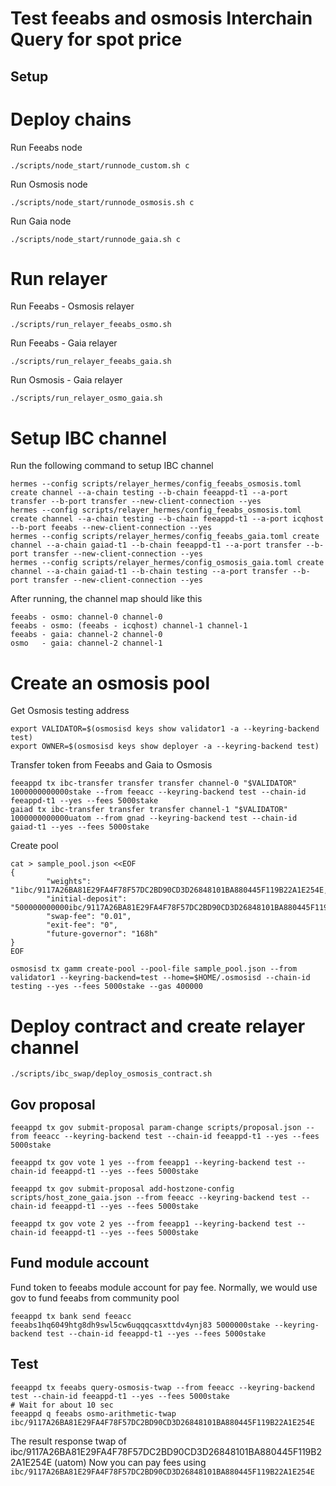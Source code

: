 # Test feeabs and osmosis Interchain Query for spot price

## Setup

# Deploy chains
Run Feeabs node
```
./scripts/node_start/runnode_custom.sh c
```
Run Osmosis node
```
./scripts/node_start/runnode_osmosis.sh c
```
Run Gaia node
```
./scripts/node_start/runnode_gaia.sh c
```
# Run relayer
Run Feeabs - Osmosis relayer
```
./scripts/run_relayer_feeabs_osmo.sh
```
Run Feeabs - Gaia relayer
```
./scripts/run_relayer_feeabs_gaia.sh
```
Run Osmosis - Gaia relayer
```
./scripts/run_relayer_osmo_gaia.sh
```
# Setup IBC channel
Run the following command to setup IBC channel
```
hermes --config scripts/relayer_hermes/config_feeabs_osmosis.toml create channel --a-chain testing --b-chain feeappd-t1 --a-port transfer --b-port transfer --new-client-connection --yes
hermes --config scripts/relayer_hermes/config_feeabs_osmosis.toml create channel --a-chain testing --b-chain feeappd-t1 --a-port icqhost --b-port feeabs --new-client-connection --yes
hermes --config scripts/relayer_hermes/config_feeabs_gaia.toml create channel --a-chain gaiad-t1 --b-chain feeappd-t1 --a-port transfer --b-port transfer --new-client-connection --yes
hermes --config scripts/relayer_hermes/config_osmosis_gaia.toml create channel --a-chain gaiad-t1 --b-chain testing --a-port transfer --b-port transfer --new-client-connection --yes
```

After running, the channel map should like this
```
feeabs - osmo: channel-0 channel-0
feeabs - osmo: (feeabs - icqhost) channel-1 channel-1
feeabs - gaia: channel-2 channel-0
osmo   - gaia: channel-2 channel-1
```

# Create an osmosis pool
Get Osmosis testing address
```
export VALIDATOR=$(osmosisd keys show validator1 -a --keyring-backend test)
export OWNER=$(osmosisd keys show deployer -a --keyring-backend test)
```

Transfer token from Feeabs and Gaia to Osmosis
```
feeappd tx ibc-transfer transfer transfer channel-0 "$VALIDATOR" 1000000000000stake --from feeacc --keyring-backend test --chain-id feeappd-t1 --yes --fees 5000stake
gaiad tx ibc-transfer transfer transfer channel-1 "$VALIDATOR" 1000000000000uatom --from gnad --keyring-backend test --chain-id gaiad-t1 --yes --fees 5000stake
```

Create pool
```
cat > sample_pool.json <<EOF
{
        "weights": "1ibc/9117A26BA81E29FA4F78F57DC2BD90CD3D26848101BA880445F119B22A1E254E,1ibc/C053D637CCA2A2BA030E2C5EE1B28A16F71CCB0E45E8BE52766DC1B241B77878",
        "initial-deposit": "500000000000ibc/9117A26BA81E29FA4F78F57DC2BD90CD3D26848101BA880445F119B22A1E254E,100000000000ibc/C053D637CCA2A2BA030E2C5EE1B28A16F71CCB0E45E8BE52766DC1B241B77878",
        "swap-fee": "0.01",
        "exit-fee": "0",
        "future-governor": "168h"
}
EOF

osmosisd tx gamm create-pool --pool-file sample_pool.json --from validator1 --keyring-backend=test --home=$HOME/.osmosisd --chain-id testing --yes --fees 5000stake --gas 400000
```

# Deploy contract and create relayer channel
```./scripts/ibc_swap/deploy_osmosis_contract.sh```


## Gov proposal

```
feeappd tx gov submit-proposal param-change scripts/proposal.json --from feeacc --keyring-backend test --chain-id feeappd-t1 --yes --fees 5000stake

feeappd tx gov vote 1 yes --from feeapp1 --keyring-backend test --chain-id feeappd-t1 --yes --fees 5000stake

feeappd tx gov submit-proposal add-hostzone-config scripts/host_zone_gaia.json --from feeacc --keyring-backend test --chain-id feeappd-t1 --yes --fees 5000stake  

feeappd tx gov vote 2 yes --from feeapp1 --keyring-backend test --chain-id feeappd-t1 --yes --fees 5000stake
```

## Fund module account
Fund token to feeabs module account for pay fee. Normally, we would use gov to fund feeabs from community pool
```
feeappd tx bank send feeacc feeabs1hq6049htg8dh9swl5cw6uqqqcasxttdv4ynj83 5000000stake --keyring-backend test --chain-id feeappd-t1 --yes --fees 5000stake
```

## Test
```
feeappd tx feeabs query-osmosis-twap --from feeacc --keyring-backend test --chain-id feeappd-t1 --yes --fees 5000stake
# Wait for about 10 sec
feeappd q feeabs osmo-arithmetic-twap ibc/9117A26BA81E29FA4F78F57DC2BD90CD3D26848101BA880445F119B22A1E254E
```

The result response twap of ibc/9117A26BA81E29FA4F78F57DC2BD90CD3D26848101BA880445F119B22A1E254E (uatom)
Now you can pay fees using ```ibc/9117A26BA81E29FA4F78F57DC2BD90CD3D26848101BA880445F119B22A1E254E```
